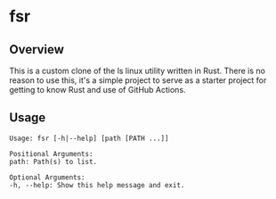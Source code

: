 # fsr

## Overview
This is a custom clone of the ls linux utility written in Rust. There is no reason to use this, it's a simple project to serve as a starter project for getting to know Rust and use of GitHub Actions.

## Usage
```shell
Usage: fsr [-h|--help] [path [PATH ...]]

Positional Arguments:
path: Path(s) to list.

Optional Arguments:
-h, --help: Show this help message and exit.
```
